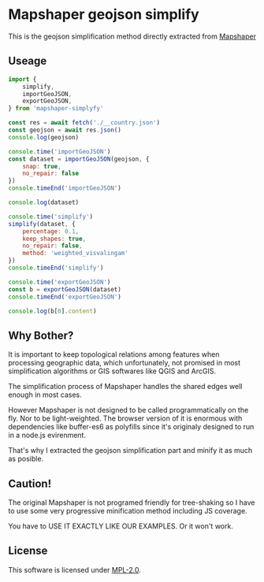 # Mapshaper geojson simplify

This is the geojson simplification method directly extracted from [Mapshaper](https://github.com/mbloch/mapshaper)

## Useage

```javascript
import {
	simplify,
	importGeoJSON,
	exportGeoJSON,
} from 'mapshaper-simplyfy'

const res = await fetch('./__country.json')
const geojson = await res.json()
console.log(geojson)

console.time('importGeoJSON')
const dataset = importGeoJSON(geojson, {
	snap: true,
	no_repair: false
})
console.timeEnd('importGeoJSON')

console.log(dataset)

console.time('simplify')
simplify(dataset, {
	percentage: 0.1,
	keep_shapes: true,
	no_repair: false,
	method: 'weighted_visvalingam'
})
console.timeEnd('simplify')

console.time('exportGeoJSON')
const b = exportGeoJSON(dataset)
console.timeEnd('exportGeoJSON')

console.log(b[0].content)
```

## Why Bother?

It is important to keep topological relations among features when processing geographic data, which 
unfortunately, not promised in most simplification algorithms or GIS softwares like QGIS and ArcGIS. 

The simplification process of Mapshaper handles the shared edges well enough in most cases.

However Mapshaper is not designed to be called programmatically on the fly. 
Nor to be light-weighted. The browser version of it is enormous with dependencies like 
buffer-es6 as polyfills since it's originaly designed to run in a node.js evirenment.

That's why I extracted the geojson simplification part and minify it as much as posible.

## Caution!

The original Mapshaper is not programed friendly for tree-shaking so I have to use some very progressive 
minification method including JS coverage.

You have to USE IT EXACTLY LIKE OUR EXAMPLES. Or it won't work.

## License

This software is licensed under [MPL-2.0](https://www.mozilla.org/en-US/MPL/2.0/).